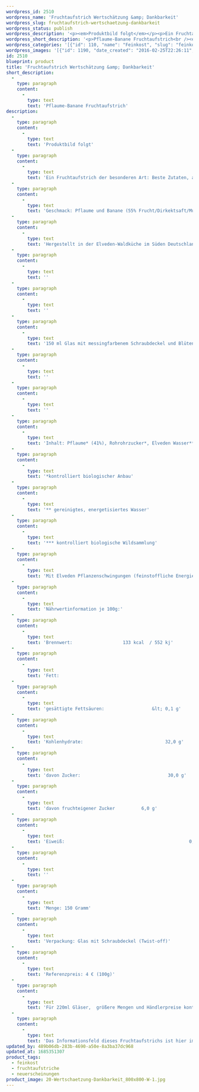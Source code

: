 ```yaml
---
wordpress_id: 2510
wordpress_name: 'Fruchtaufstrich Wertschätzung &amp; Dankbarkeit'
wordpress_slug: fruchtaufstrich-wertschaetzung-dankbarkeit
wordpress_status: publish
wordpress_description: '<p><em>Produktbild folgt</em></p><p>Ein Fruchtaufstrich der besonderen Art: Beste Zutaten, achtsam und liebevoll in kleinen Auflagen zubereitet und mit einem aktivierbaren Informationsfeld zu Wertschätzung und Dankbarkeit versehen. Affirmation: "Ich empfinde und empfange Wertschätzung und Dankbarkeit"<br />Geschmack: Pflaume und Banane <em>(55% Frucht/Dirkektsaft/Muttersaft)</em><br />Hergestellt in der Elveden-Waldküche im Süden Deutschlands. Ohne Zugabe von Geschmacksverstärkern, ohne Farbstoffe, vegan.</p><div class="woocommerce-tabs wc-tabs-wrapper"><div id="tab-description" class="woocommerce-Tabs-panel woocommerce-Tabs-panel--description panel entry-content wc-tab" role="tabpanel"><p>150 ml Glas mit messingfarbenem Schraubdeckel und Blütenenergie-Fotografie. Der Affirmationstext ist auf dem Etikett aufgedruckt.</p></div></div><p>Inhalt: Pflaume* (41%), Rohrohrzucker*, Elveden Wasser**, Banane* (12%), Agar-Agar*, Preiselbeer-Muttersaft***, Gewürz* (unter 1%).<br /><em>*kontrolliert biologischer Anbau<br />** gereinigtes, energetisiertes Wasser<br />*** kontrolliert biologische Wildsammlung<br /></em>Mit Elveden Pflanzenschwingungen (feinstoffliche Energie) " Wertschätzung &amp; Dankbarkeit".</p><p class="p1"><strong style="font-size: small"><em>Nährwertinformation je 100g:<br /></em></strong><span style="font-size: small">Brennwert:                   133 kcal  / 552 kj<br />Fett:                                                    0,1 g<br />gesättigte Fettsäuren:                  &lt; 0,1 g<br />Kohlenhydrate:                               32,0 g<br />davon Zucker:                                 30,0 g<br />davon fruchteigener Zucker          6,0 g<br />Eiweiß:                                               0,2 g<br /></span></p><p>Menge: 150 Gramm<br />Verpackung: Glas mit Schraubdeckel (Twist-off)<br />Referenzpreis: 4 € (100g)</p><p>Für 220ml Gläser,  größere Mengen und Händlerpreise kontaktieren Sie uns bitte einfach direkt. <a href="mailto:info@elvedenverlag.de">info@elvedenverlag.de</a>.</p><p>Das Informationsfeld dieses Fruchtaufstrichs ist hier im Shop auch erhältlich als <a href="https://my.feenbaum.de/produkt-kategorie/energiebilder/fotokarten/energetisierung-fotokarten/">F</a><a href="https://my.feenbaum.de/produkt-kategorie/energiebilder/fotokarten/energetisierung-fotokarten/">Fotokarte</a><a href="https://my.feenbaum.de/produkt-kategorie/energiebilder/fotokarten/energetisierung-fotokarten/">, </a><a href="https://my.feenbaum.de/produkt-kategorie/energiebilder/wandbilder/energetisierung/">Wandbild</a>, <a href="https://my.feenbaum.de/produkt/energiekissen-wertschaetzung-dankbarkeit/">Kissen</a><a href="https://my.feenbaum.de/produkt-kategorie/energiebilder/fotokarten/energetisierung-fotokarten/"> und </a><a href="https://my.feenbaum.de/produkt-kategorie/energiesprays/energetisierung-energiesprays/">Energiespray</a></p><p><a href="https://my.feenbaum.de/anwendung-energiekissen/">Anwendungshinweise</a></p>'
wordpress_short_description: '<p>Pflaume-Banane Fruchtaufstrich<br /><em>Produktbild folgt</em></p>'
wordpress_categories: '[{"id": 110, "name": "Feinkost", "slug": "feinkost"}, {"id": 111, "name": "Fruchtaufstriche", "slug": "fruchtaufstriche"}, {"id": 66, "name": "Neuerscheinungen", "slug": "neuerscheinungen"}]'
wordpress_images: '[{"id": 1190, "date_created": "2016-02-25T22:26:11", "date_created_gmt": "2016-02-25T20:26:11", "date_modified": "2016-02-25T22:26:11", "date_modified_gmt": "2016-02-25T20:26:11", "src": "https://my.feenbaum.de/wp-content/uploads/2016/02/20-Wertschaetzung-Dankbarkeit_800x800-W-1.jpg", "name": "20 Wertschaetzung-Dankbarkeit_800x800-W", "alt": ""}]'
id: 2510
blueprint: product
title: 'Fruchtaufstrich Wertschätzung &amp; Dankbarkeit'
short_description:
  -
    type: paragraph
    content:
      -
        type: text
        text: 'Pflaume-Banane Fruchtaufstrich'
description:
  -
    type: paragraph
    content:
      -
        type: text
        text: 'Produktbild folgt'
  -
    type: paragraph
    content:
      -
        type: text
        text: 'Ein Fruchtaufstrich der besonderen Art: Beste Zutaten, achtsam und liebevoll in kleinen Auflagen zubereitet und mit einem aktivierbaren Informationsfeld zu Wertschätzung und Dankbarkeit versehen. Affirmation: "Ich empfinde und empfange Wertschätzung und Dankbarkeit"'
  -
    type: paragraph
    content:
      -
        type: text
        text: 'Geschmack: Pflaume und Banane (55% Frucht/Dirkektsaft/Muttersaft)'
  -
    type: paragraph
    content:
      -
        type: text
        text: 'Hergestellt in der Elveden-Waldküche im Süden Deutschlands. Ohne Zugabe von Geschmacksverstärkern, ohne Farbstoffe, vegan.'
  -
    type: paragraph
    content:
      -
        type: text
        text: ''
  -
    type: paragraph
    content:
      -
        type: text
        text: ''
  -
    type: paragraph
    content:
      -
        type: text
        text: '150 ml Glas mit messingfarbenem Schraubdeckel und Blütenenergie-Fotografie. Der Affirmationstext ist auf dem Etikett aufgedruckt.'
  -
    type: paragraph
    content:
      -
        type: text
        text: ''
  -
    type: paragraph
    content:
      -
        type: text
        text: ''
  -
    type: paragraph
    content:
      -
        type: text
        text: 'Inhalt: Pflaume* (41%), Rohrohrzucker*, Elveden Wasser**, Banane* (12%), Agar-Agar*, Preiselbeer-Muttersaft***, Gewürz* (unter 1%).'
  -
    type: paragraph
    content:
      -
        type: text
        text: '*kontrolliert biologischer Anbau'
  -
    type: paragraph
    content:
      -
        type: text
        text: '** gereinigtes, energetisiertes Wasser'
  -
    type: paragraph
    content:
      -
        type: text
        text: '*** kontrolliert biologische Wildsammlung'
  -
    type: paragraph
    content:
      -
        type: text
        text: 'Mit Elveden Pflanzenschwingungen (feinstoffliche Energie) " Wertschätzung & Dankbarkeit".'
  -
    type: paragraph
    content:
      -
        type: text
        text: 'Nährwertinformation je 100g:'
  -
    type: paragraph
    content:
      -
        type: text
        text: 'Brennwert:                   133 kcal  / 552 kj'
  -
    type: paragraph
    content:
      -
        type: text
        text: 'Fett:                                                    0,1 g'
  -
    type: paragraph
    content:
      -
        type: text
        text: 'gesättigte Fettsäuren:                  &lt; 0,1 g'
  -
    type: paragraph
    content:
      -
        type: text
        text: 'Kohlenhydrate:                               32,0 g'
  -
    type: paragraph
    content:
      -
        type: text
        text: 'davon Zucker:                                 30,0 g'
  -
    type: paragraph
    content:
      -
        type: text
        text: 'davon fruchteigener Zucker          6,0 g'
  -
    type: paragraph
    content:
      -
        type: text
        text: 'Eiweiß:                                               0,2 g'
  -
    type: paragraph
    content:
      -
        type: text
        text: ''
  -
    type: paragraph
    content:
      -
        type: text
        text: 'Menge: 150 Gramm'
  -
    type: paragraph
    content:
      -
        type: text
        text: 'Verpackung: Glas mit Schraubdeckel (Twist-off)'
  -
    type: paragraph
    content:
      -
        type: text
        text: 'Referenzpreis: 4 € (100g)'
  -
    type: paragraph
    content:
      -
        type: text
        text: 'Für 220ml Gläser,  größere Mengen und Händlerpreise kontaktieren Sie uns bitte einfach direkt. info@elvedenverlag.de.'
  -
    type: paragraph
    content:
      -
        type: text
        text: 'Das Informationsfeld dieses Fruchtaufstrichs ist hier im Shop auch erhältlich als FFotokarte, Wandbild, Kissen und Energiespray'
updated_by: 489b06db-283b-4690-a50e-8a3ba37dc968
updated_at: 1685351307
product_tags:
  - feinkost
  - fruchtaufstriche
  - neuerscheinungen
product_image: 20-Wertschaetzung-Dankbarkeit_800x800-W-1.jpg
---
```

